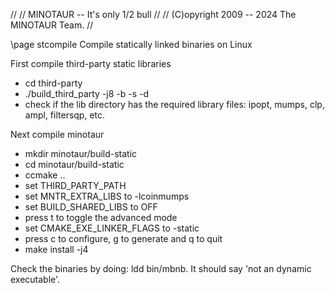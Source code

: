 // 
//     MINOTAUR -- It's only 1/2 bull
// 
//     (C)opyright 2009 -- 2024 The MINOTAUR Team.
// 

\page stcompile Compile statically linked binaries on Linux

First compile third-party static libraries 
  - cd third-party
  - ./build_third_party -j8 -b -s -d
  - check if the lib directory has the required library files: ipopt, mumps,
    clp, ampl, filtersqp, etc.

Next compile minotaur
  - mkdir minotaur/build-static
  - cd minotaur/build-static
  - ccmake ..
  - set THIRD_PARTY_PATH
  - set MNTR_EXTRA_LIBS to -lcoinmumps
  - set BUILD_SHARED_LIBS to OFF
  - press t to toggle the advanced mode
  - set CMAKE_EXE_LINKER_FLAGS to -static
  - press c to configure, g to generate and q to quit
  - make install -j4

Check the binaries by doing: ldd bin/mbnb. It should say 'not an dynamic executable'.


